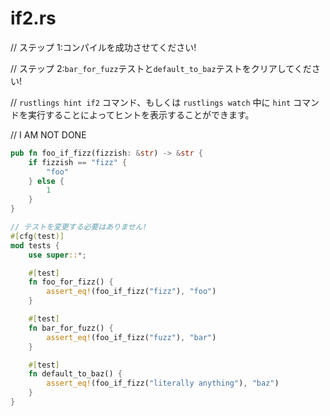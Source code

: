 # if2.rs

// ステップ 1:コンパイルを成功させてください!

// ステップ 2:`bar_for_fuzz`テストと`default_to_baz`テストをクリアしてください!

// `rustlings hint if2` コマンド、もしくは `rustlings watch` 中に `hint` コマンドを実行することによってヒントを表示することができます。

// I AM NOT DONE

```rust
pub fn foo_if_fizz(fizzish: &str) -> &str {
    if fizzish == "fizz" {
        "foo"
    } else {
        1
    }
}

// テストを変更する必要はありません!
#[cfg(test)]
mod tests {
    use super::*;

    #[test]
    fn foo_for_fizz() {
        assert_eq!(foo_if_fizz("fizz"), "foo")
    }

    #[test]
    fn bar_for_fuzz() {
        assert_eq!(foo_if_fizz("fuzz"), "bar")
    }

    #[test]
    fn default_to_baz() {
        assert_eq!(foo_if_fizz("literally anything"), "baz")
    }
}
```

<!---
// if2.rs

// Step 1: Make me compile!
// Step 2: Get the bar_for_fuzz and default_to_baz tests passing!
// Execute `rustlings hint if2` or use the `hint` watch subcommand for a hint.

// I AM NOT DONE

pub fn foo_if_fizz(fizzish: &str) -> &str {
    if fizzish == "fizz" {
        "foo"
    } else {
        1
    }
}

// No test changes needed!
#[cfg(test)]
mod tests {
    use super::*;

    #[test]
    fn foo_for_fizz() {
        assert_eq!(foo_if_fizz("fizz"), "foo")
    }

    #[test]
    fn bar_for_fuzz() {
        assert_eq!(foo_if_fizz("fuzz"), "bar")
    }

    #[test]
    fn default_to_baz() {
        assert_eq!(foo_if_fizz("literally anything"), "baz")
    }
}
--->
